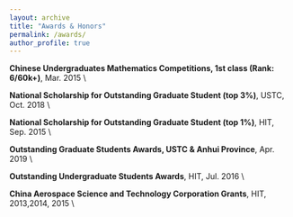 ```yaml
---
layout: archive
title: "Awards & Honors"
permalink: /awards/
author_profile: true
---
```


**Chinese Undergraduates Mathematics Competitions, 1st class (Rank: 6/60k+)**, Mar. 2015 \\

**National Scholarship for Outstanding Graduate Student (top 3\%)**, USTC, Oct. 2018 \\

**National Scholarship for Outstanding Graduate Student (top 1%)**, HIT, Sep. 2015 \\

**Outstanding Graduate Students Awards, USTC $\&$ Anhui Province**, Apr. 2019 \\

**Outstanding Undergraduate Students Awards**, HIT, Jul. 2016 \\

**China Aerospace Science and Technology Corporation Grants**, HIT, 2013,2014, 2015 \\